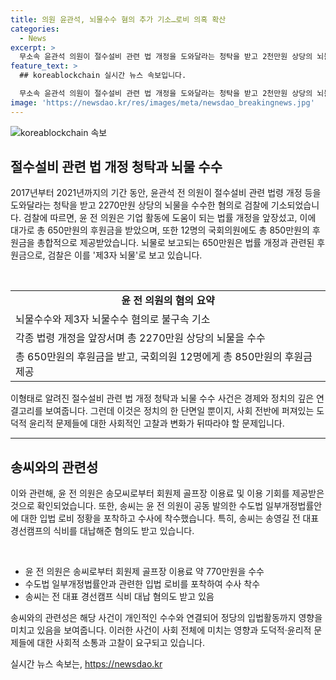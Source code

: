 ```yaml
---
title: 의원 윤관석, 뇌물수수 혐의 추가 기소…로비 의혹 확산
categories:
  - News
excerpt: >
  무소속 윤관석 의원이 절수설비 관련 법 개정을 도와달라는 청탁을 받고 2천만원 상당의 뇌물을 수수하여 논란이 되고 있다. 검찰은 윤 의원을 뇌물수수와 제3자 뇌물수수 혐의로 기소했으며, 관련하여 후원금을 받거나 골프장 접대를 받은 혐의도 조사 중이다. 이에 대해 검찰은 입법 로비를 위해 뇌물을 수수한 혐의를 철저히 수사할 예정이라고 밝혔다. 윤 전 의원은 이번 사건과 관련해 민주당 전당대회에서도 돈봉투 의혹으로 1심에서 징역 2년을 선고받았고, 추가 수사 후 기소 여부를 결정할 예정이다.
feature_text: >
  ## koreablockchain 실시간 뉴스 속보입니다.

  무소속 윤관석 의원이 절수설비 관련 법 개정을 도와달라는 청탁을 받고 2천만원 상당의 뇌물을 수수하여 논란이 되고 있다. 검찰은 윤 의원을 뇌물수수와 제3자 뇌물수수 혐의로 기소했으며, 관련하여 후원금을 받거나 골프장 접대를 받은 혐의도 조사 중이다. 이에 대해 검찰은 입법 로비를 위해 뇌물을 수수한 혐의를 철저히 수사할 예정이라고 밝혔다. 윤 전 의원은 이번 사건과 관련해 민주당 전당대회에서도 돈봉투 의혹으로 1심에서 징역 2년을 선고받았고, 추가 수사 후 기소 여부를 결정할 예정이다.
image: 'https://newsdao.kr/res/images/meta/newsdao_breakingnews.jpg'
---
```


<p><img src="https://newsdao.kr/res/images/meta/newsdao_breakingnews.jpg" alt="koreablockchain 속보" /></p>

<h2 data-ke-size="size26">절수설비 관련 법 개정 청탁과 뇌물 수수</h2>

<p data-ke-size="size16">2017년부터 2021년까지의 기간 동안, 윤관석 전 의원이 절수설비 관련 법령 개정 등을 도와달라는 청탁을 받고 2270만원 상당의 뇌물을 수수한 혐의로 검찰에 기소되었습니다. 검찰에 따르면, 윤 전 의원은 기업 활동에 도움이 되는 법률 개정을 앞장섰고, 이에 대가로 총 650만원의 후원금을 받았으며, 또한 12명의 국회의원에도 총 850만원의 후원금을 총합적으로 제공받았습니다. 뇌물로 보고되는 650만원은 법률 개정과 관련된 후원금으로, 검찰은 이를 '제3자 뇌물'로 보고 있습니다.</p>

<p><br></p>

<table>
  <tr>
    <td style="text-align: center; height: 17px;"><b>윤 전 의원의 혐의 요약</b></td>
  </tr>
  <tr>
    <td>뇌물수수와 제3자 뇌물수수 혐의로 불구속 기소</td>
  </tr>
  <tr>
    <td>각종 법령 개정을 앞장서며 총 2270만원 상당의 뇌물을 수수</td>
  </tr>
  <tr>
    <td>총 650만원의 후원금을 받고, 국회의원 12명에게 총 850만원의 후원금 제공</td>
  </tr>
</table>

<p data-ke-size="size16">이형태로 알려진 절수설비 관련 법 개정 청탁과 뇌물 수수 사건은 경제와 정치의 깊은 연결고리를 보여줍니다. 그런데 이것은 정치의 한 단면일 뿐이지, 사회 전반에 퍼져있는 도덕적 윤리적 문제들에 대한 사회적인 고찰과 변화가 뒤따라야 할 문제입니다.</p>

<hr>

<h2 data-ke-size="size26">송씨와의 관련성</h2>

<p data-ke-size="size16">이와 관련해, 윤 전 의원은 송모씨로부터 회원제 골프장 이용료 및 이용 기회를 제공받은 것으로 확인되었습니다. 또한, 송씨는 윤 전 의원이 공동 발의한 수도법 일부개정법률안에 대한 입법 로비 정황을 포착하고 수사에 착수했습니다. 특히, 송씨는 송영길 전 대표 경선캠프의 식비를 대납해준 혐의도 받고 있습니다.</p>

<p><br></p>

<ul>
  <li>윤 전 의원은 송씨로부터 회원제 골프장 이용료 약 770만원을 수수</li>
  <li>수도법 일부개정법률안과 관련한 입법 로비를 포착하여 수사 착수</li>
  <li>송씨는 전 대표 경선캠프 식비 대납 혐의도 받고 있음</li>
</ul>

<p data-ke-size="size16">송씨와의 관련성은 해당 사건이 개인적인 수수와 연결되어 정당의 입법활동까지 영향을 미치고 있음을 보여줍니다. 이러한 사건이 사회 전체에 미치는 영향과 도덕적·윤리적 문제들에 대한 사회적 소통과 고찰이 요구되고 있습니다.</p>
실시간 뉴스 속보는, <a href="https://newsdao.kr" rel="dofollow">https://newsdao.kr</a>


